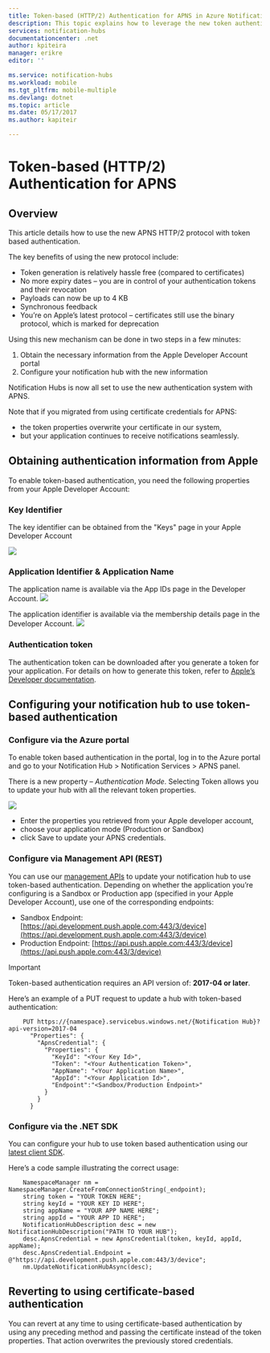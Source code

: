 ```yaml
---
title: Token-based (HTTP/2) Authentication for APNS in Azure Notification Hubs | Microsoft Docs
description: This topic explains how to leverage the new token authentication for APNS
services: notification-hubs
documentationcenter: .net
author: kpiteira
manager: erikre
editor: ''

ms.service: notification-hubs
ms.workload: mobile
ms.tgt_pltfrm: mobile-multiple
ms.devlang: dotnet
ms.topic: article
ms.date: 05/17/2017
ms.author: kapiteir

---
```

# Token-based (HTTP/2) Authentication for APNS
## Overview
This article details how to use the new APNS HTTP/2 protocol with token based authentication.

The key benefits of using the new protocol include:
-   Token generation is relatively hassle free (compared to certificates)
-   No more expiry dates – you are in control of your authentication tokens and their revocation
-   Payloads can now be up to 4 KB
- Synchronous feedback
-   You’re on Apple’s latest protocol – certificates still use the binary protocol, which is marked for deprecation

Using this new mechanism can be done in two steps in a few minutes:
1.  Obtain the necessary information from the Apple Developer Account portal
2.  Configure your notification hub with the new information

Notification Hubs is now all set to use the new authentication system with APNS. 

Note that if you migrated from using certificate credentials for APNS:
- the token properties overwrite your certificate in our system,
- but your application continues to receive notifications seamlessly.

## Obtaining authentication information from Apple
To enable token-based authentication, you need the following properties from your Apple Developer Account:
### Key Identifier
The key identifier can be obtained from the "Keys" page in your Apple Developer Account

![](./media/notification-hubs-push-notification-http2-token-authentification/obtaining-auth-information-from-apple.png)

### Application Identifier & Application Name
The application name is available via the App IDs page in the Developer Account. 
![](./media/notification-hubs-push-notification-http2-token-authentification/app-name.png)

The application identifier is available via the membership details page in the Developer Account.
![](./media/notification-hubs-push-notification-http2-token-authentification/app-id.png)


### Authentication token
The authentication token can be downloaded after you generate a token for your application. For details on how to generate this token, refer to [Apple’s Developer documentation](http://help.apple.com/xcode/mac/current/#/dev11b059073?sub=dev1eb5dfe65).

## Configuring your notification hub to use token-based authentication
### Configure via the Azure portal
To enable token based authentication in the portal, log in to the Azure portal and go to your Notification Hub > Notification Services > APNS panel. 

There is a new property – *Authentication Mode*. Selecting Token allows you to update your hub with all the relevant token properties.

![](./media/notification-hubs-push-notification-http2-token-authentification/azure-portal-apns-settings.png)

- Enter the properties you retrieved from your Apple developer account, 
- choose your application mode (Production or Sandbox) 
- click Save to update your APNS credentials. 

### Configure via Management API (REST)

You can use our [management APIs](https://msdn.microsoft.com/library/azure/dn495827.aspx) to update your notification hub to use token-based authentication.
Depending on whether the application you’re configuring is a Sandbox or Production app (specified in your Apple Developer Account), use one of the corresponding endpoints:

- Sandbox Endpoint: [https://api.development.push.apple.com:443/3/device](https://api.development.push.apple.com:443/3/device)
- Production Endpoint: [https://api.push.apple.com:443/3/device](https://api.push.apple.com:443/3/device)

> [!IMPORTANT]
> Token-based authentication requires an API version of: **2017-04 or later**.
> 
> 

Here’s an example of a PUT request to update a hub with token-based authentication:


        PUT https://{namespace}.servicebus.windows.net/{Notification Hub}?api-version=2017-04
          "Properties": {
            "ApnsCredential": {
              "Properties": {
                "KeyId": "<Your Key Id>",
                "Token": "<Your Authentication Token>",
                "AppName": "<Your Application Name>",
                "AppId": "<Your Application Id>",
                "Endpoint":"<Sandbox/Production Endpoint>"
              }
            }
          }
        

### Configure via the .NET SDK
You can configure your hub to use token based authentication using our [latest client SDK](https://www.nuget.org/packages/Microsoft.Azure.NotificationHubs/1.0.8). 

Here’s a code sample illustrating the correct usage:


        NamespaceManager nm = NamespaceManager.CreateFromConnectionString(_endpoint);
        string token = "YOUR TOKEN HERE";
        string keyId = "YOUR KEY ID HERE";
        string appName = "YOUR APP NAME HERE";
        string appId = "YOUR APP ID HERE";
        NotificationHubDescription desc = new NotificationHubDescription("PATH TO YOUR HUB");
        desc.ApnsCredential = new ApnsCredential(token, keyId, appId, appName);
        desc.ApnsCredential.Endpoint = @"https://api.development.push.apple.com:443/3/device";
        nm.UpdateNotificationHubAsync(desc);

## Reverting to using certificate-based authentication
You can revert at any time to using certificate-based authentication by using any preceding method and passing the certificate instead of the token properties. That action overwrites the previously stored credentials.
